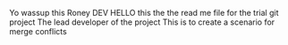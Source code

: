 Yo wassup this Roney DEV
HELLO this the the read me file for the trial git project
The lead developer of the project
This is to create a scenario for merge conflicts